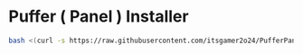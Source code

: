 # Puffer ( Panel ) Installer
```sh
bash <(curl -s https://raw.githubusercontent.com/itsgamer2o24/PufferPanel/refs/heads/main/pufferpanel.sh)
```
